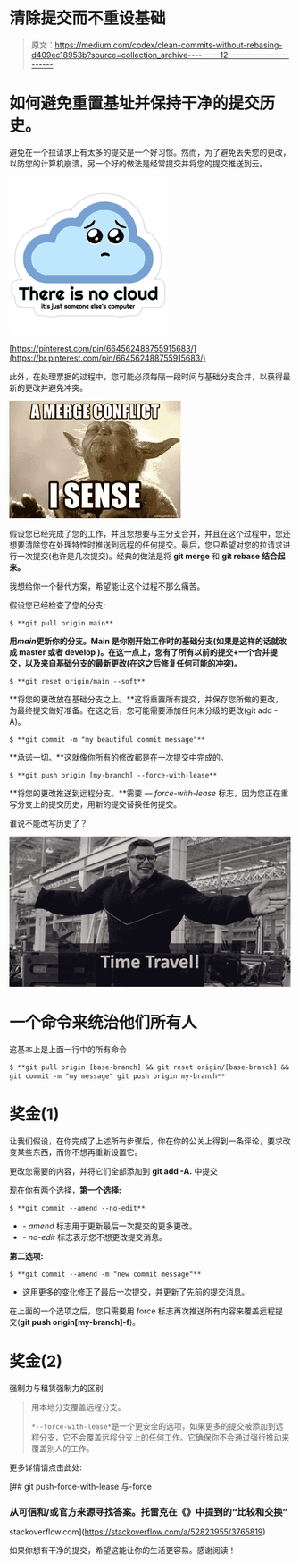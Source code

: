# 清除提交而不重设基础

> 原文：<https://medium.com/codex/clean-commits-without-rebasing-d409ec18953b?source=collection_archive---------12----------------------->

# 如何避免重置基址并保持干净的提交历史。

避免在一个拉请求上有太多的提交是一个好习惯。然而，为了避免丢失您的更改，以防您的计算机崩溃，另一个好的做法是经常提交并将您的提交推送到云。

![](img/63714040d3d253fb79844c54db9c503b.png)

[https://pinterest.com/pin/664562488755915683/](https://br.pinterest.com/pin/664562488755915683/)

此外，在处理票据的过程中，您可能必须每隔一段时间与基础分支合并，以获得最新的更改并避免冲突。

![](img/50084d110cf732e66cd824d665119cc9.png)

假设您已经完成了您的工作，并且您想要与主分支合并，并且在这个过程中，您还想要清除您在处理特性时推送到远程的任何提交。最后，您只希望对您的拉请求进行一次提交(也许是几次提交)。经典的做法是将 **git merge** 和 **git rebase 结合起来。**

我想给你一个替代方案，希望能让这个过程不那么痛苦。

假设您已经检查了您的分支:

```
$ **git pull origin main**
```

**用*main*更新你的分支。Main 是你刚开始工作时的基础分支(如果是这样的话就改成 **master** 或者 **develop** )。在这一点上，您有了所有以前的提交+一个合并提交，以及来自基础分支的最新更改(在这之后修复任何可能的冲突)。**

```
$ **git reset origin/main --soft**
```

**将您的更改放在基础分支之上。**这将重置所有提交，并保存您所做的更改，为最终提交做好准备。在这之后，您可能需要添加任何未分级的更改(git add -A)。

```
$ **git commit -m "my beautiful commit message"**
```

**承诺一切。**这就像你所有的修改都是在一次提交中完成的。

```
$ **git push origin [my-branch] --force-with-lease**
```

**将您的更改推送到远程分支。**需要 *— force-with-lease* 标志，因为您正在重写分支上的提交历史，用新的提交替换任何提交。

谁说不能改写历史了？

![](img/7c25a937b0c09b2a3cde01678af3859d.png)

# 一个命令来统治他们所有人

这基本上是上面一行中的所有命令

```
$ **git pull origin [base-branch] && git reset origin/[base-branch] && git commit -m "my message" git push origin my-branch**
```

# 奖金(1)

让我们假设，在你完成了上述所有步骤后，你在你的公关上得到一条评论，要求改变某些东西，而你不想再重新设置它。

更改您需要的内容，并将它们全部添加到 **git add -A.** 中提交

现在你有两个选择，**第一个选择:**

```
$ **git commit --amend --no-edit**
```

*   *- amend* 标志用于更新最后一次提交的更多更改。
*   *- no-edit* 标志表示您不想更改提交消息。

**第二选项:**

```
$ **git commit --amend -m "new commit message"**
```

*   这用更多的变化修正了最后一次提交，并更新了先前的提交消息。

在上面的一个选项之后，您只需要用 force 标志再次推送所有内容来覆盖远程提交(**git push origin[my-branch]-f**)。

# 奖金(2)

强制力与租赁强制力的区别

> 用本地分支覆盖远程分支。
> 
> `*--force-with-lease*`是一个更安全的选项，如果更多的提交被添加到远程分支，它不会覆盖远程分支上的任何工作。它确保你不会通过强行推动来覆盖别人的工作。

更多详情请点击此处:

[](https://stackoverflow.com/a/52823955/3765819) [## git push-force-with-lease 与-force

### 从可信和/或官方来源寻找答案。托雷克在《》中提到的“比较和交换”

stackoverflow.com](https://stackoverflow.com/a/52823955/3765819) 

如果你想有干净的提交，希望这能让你的生活更容易。感谢阅读！